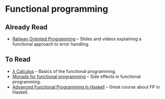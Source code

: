 # Functional programming

## Already Read

- [Railway Oriented Programming][railway] – Slides and videos explaining a functional approach to error handling.

## To Read

- [$\lambda$ Calculus][lcalc] – Basics of the functional programming.
- [Monads for functional programming][monads] – Side effects in functional programming.
- [Advanced Functional Programming in Haskell][haskfp] – Great course about FP in Haskell.

[monads]: https://homepages.inf.ed.ac.uk/wadler/papers/marktoberdorf/baastad.pdf
[lcalc]: https://www.cs.rpi.edu/academics/courses/spring11/proglang/handouts/lambda-calculus-chapter.pdf
[railway]: https://fsharpforfunandprofit.com/rop/
[haskfp]: https://www.youtube.com/playlist?list=PLF1Z-APd9zK5uFc8FKr_di9bfsYv8-lbc
